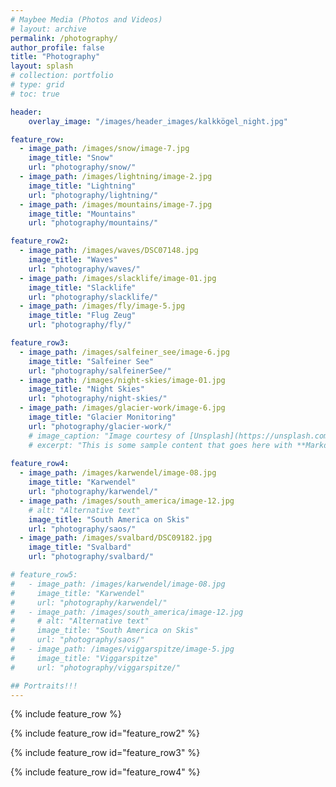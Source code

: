 ```yaml
---
# Maybee Media (Photos and Videos)
# layout: archive
permalink: /photography/
author_profile: false
title: "Photography"
layout: splash
# collection: portfolio
# type: grid
# toc: true

header: 
    overlay_image: "/images/header_images/kalkkögel_night.jpg"

feature_row:
  - image_path: /images/snow/image-7.jpg
    image_title: "Snow"
    url: "photography/snow/"
  - image_path: /images/lightning/image-2.jpg
    image_title: "Lightning"
    url: "photography/lightning/"
  - image_path: /images/mountains/image-7.jpg
    image_title: "Mountains"
    url: "photography/mountains/"

feature_row2:
  - image_path: /images/waves/DSC07148.jpg
    image_title: "Waves"
    url: "photography/waves/"
  - image_path: /images/slacklife/image-01.jpg
    image_title: "Slacklife"
    url: "photography/slacklife/"
  - image_path: /images/fly/image-5.jpg
    image_title: "Flug Zeug"
    url: "photography/fly/"

feature_row3:
  - image_path: /images/salfeiner_see/image-6.jpg
    image_title: "Salfeiner See"
    url: "photography/salfeinerSee/"
  - image_path: /images/night-skies/image-01.jpg
    image_title: "Night Skies"
    url: "photography/night-skies/"
  - image_path: /images/glacier-work/image-6.jpg
    image_title: "Glacier Monitoring"
    url: "photography/glacier-work/"
    # image_caption: "Image courtesy of [Unsplash](https://unsplash.com/)"
    # excerpt: "This is some sample content that goes here with **Markdown** formatting."
  
feature_row4:
  - image_path: /images/karwendel/image-08.jpg
    image_title: "Karwendel"
    url: "photography/karwendel/"
  - image_path: /images/south_america/image-12.jpg
    # alt: "Alternative text"
    image_title: "South America on Skis"
    url: "photography/saos/"
  - image_path: /images/svalbard/DSC09182.jpg
    image_title: "Svalbard"
    url: "photography/svalbard/"

# feature_row5:
#   - image_path: /images/karwendel/image-08.jpg
#     image_title: "Karwendel"
#     url: "photography/karwendel/"
#   - image_path: /images/south_america/image-12.jpg
#     # alt: "Alternative text"
#     image_title: "South America on Skis"
#     url: "photography/saos/"
#   - image_path: /images/viggarspitze/image-5.jpg
#     image_title: "Viggarspitze"
#     url: "photography/viggarspitze/"

## Portraits!!!
---
```


{% include feature_row %}

{% include feature_row id="feature_row2" %}

{% include feature_row id="feature_row3" %}

{% include feature_row id="feature_row4" %}

<!-- 

[![Salfeiner See](/images/salfeinerSeeSunset.jpg)](./salfeinerSee/ "Redirect to homepage")
<a href="./salfeinerSee/">Salfeiner See</a>

  feature_row3:
  - image_path: /images/nordkette/image-10.jpg
    image_title: "Nordkette"
    url: "photography/nordkette/"
  - image_path: /images/mountains/image-2.jpg
    image_title: "Mountains"
    url: "photography/mountains/"
  - image_path: /images/glacier-work/image-2.jpg
    image_title: "Glacier Work"
    url: "photography/glacier-work/"
-->